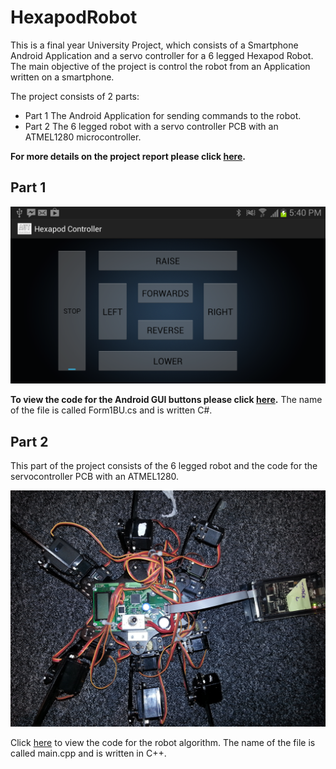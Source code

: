 # HexapodRobot

This is a final year University Project, which consists of a Smartphone Android Application and a servo controller for a 6 legged Hexapod Robot. The main objective of the project is control the robot from an Application written on a smartphone. 

The project consists of 2 parts: 

- Part 1 The Android Application for sending commands to the robot.
- Part 2 The 6 legged robot with a servo controller PCB with an ATMEL1280 microcontroller.

**For more details on the project report please click [here](/ThirdYearProjectReport.pdf).**

## Part 1 

![ImageText](/Images/AndroidAppGUI.png?raw=true "The GUI for the project")

**To view the code for the Android GUI buttons please click [here](/GUI/Form1BU.cs).** The name of the file is called Form1BU.cs and is written C#. 

## Part 2

This part of the project consists of the 6 legged robot and the code for the servocontroller PCB with an ATMEL1280. 

![ImageText](/Images/Robot.jpg?raw=true "Complete robot setup") 

Click [here](/RobotCode/main.cpp) to view the code for the robot algorithm. The name of the file is called main.cpp and is written in C++.





